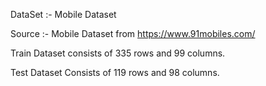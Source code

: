 DataSet :- Mobile Dataset

Source :- Mobile Dataset from https://www.91mobiles.com/

Train Dataset consists of 335 rows and 99 columns.

Test Dataset Consists of 119 rows and 98 columns.


